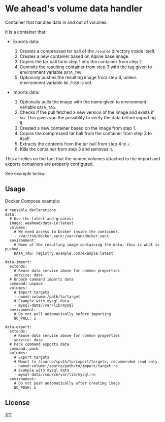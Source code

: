 # We ahead's volume data handler

Container that handles data in and out of volumes.

It is a container that:

- Exports data:
  1. Creates a compressed tar ball of the `/source` directory inside itself.
  2. Creates a new container based on Alpine base image.
  3. Copies the tar ball form step 1 into the container from step 2.
  4. Commits the resulting container from step 3 with the tag given to environment variable `DATA_TAG`.
  5. Optionally pushes the resulting image from step 4, unless environment variable `NO_PUSH` is set.

- Imports data:
  1. Optionally pulls the image with the name given to environment variable `DATA_TAG`.
  2. Checks if the pull fetched a new version of the image and exists if so. This gives you the possiblity to verify the data before importing it.
  3. Created a new container based on the image from step 1.
  4. Copies the compressed tar ball from the container from step 3 to itself.
  5. Extracts the contents from the tar ball from step 4 to `/`.
  6. Kills the container from step 3 and removes it.

This all relies on the fact that the named volumes attached to the import and exports containers are properly configured.

See example below.

## Usage

Docker Compose example:

```
# reusable declarations
data:
  # Use the latest and greatest
  image: weahead/data-io:latest
  volumes:
    # We need access to Docker inside the container.
    - /var/run/docker.sock:/var/run/docker.sock
  environment:
    # Name of the resulting image containing the data, this is what is pushed.
    DATA_TAG: registry.example.com/example:latest

data-import:
  extends:
    # Reuse data service above for common properties
    service: data
  # Unpack command imports data
  command: unpack
  volumes:
    # Import targets
    - named-volume:/path/to/target
    # Example with mysql data
    - mysql-data:/var/lib/mysql
  environment:
    # Do not pull automatically before importing
    NO_PULL: 1

data-export:
  extends:
    # Reuse data service above for common properties
    service: data
  # Pack command exports data
  command: pack
  volumes:
    # Export targets
    # Mount to /source/<path/to/import/target>, recommended read only.
    - named-volume:/source/path/to/import/target:ro
    # Example with mysql data
    - mysql-data:/source/var/lib/mysql:ro
  environment:
    # Do not push automatically after creating image
    NO_PUSH: 1
```


## License

[X11](LICENSE)
